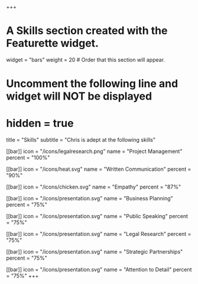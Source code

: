 +++
# A Skills section created with the Featurette widget.
widget = "bars"
weight = 20  # Order that this section will appear.

# Uncomment the following line and widget will NOT be displayed
# hidden = true

title = "Skills"
subtitle = "Chris is adept at the following skills"

[[bar]]
	icon = "/icons/legalresearch.png"
	name = "Project Management"
	percent = "100%"
	

[[bar]]
	icon = "/icons/heat.svg"
	name = "Written Communication"
	percent = "90%"


[[bar]]
	icon = "/icons/chicken.svg"
	name = "Empathy"
	percent = "87%"


[[bar]]
	icon = "/icons/presentation.svg"
	name = "Business Planning"
	percent = "75%"

[[bar]]
	icon = "/icons/presentation.svg"
	name = "Public Speaking"
	percent = "75%"
	

[[bar]]
	icon = "/icons/presentation.svg"
	name = "Legal Research"
	percent = "75%"

[[bar]]
	icon = "/icons/presentation.svg"
	name = "Strategic Partnerships"
	percent = "75%"

[[bar]]
	icon = "/icons/presentation.svg"
	name = "Attention to Detail"
	percent = "75%"
+++
